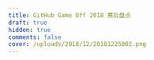 ```yaml
---
title: GitHub Game Off 2018 赛后盘点
draft: true
hidden: true
comments: false
cover: /uploads/2018/12/20181225002.png
---
```

